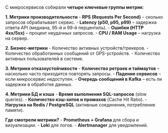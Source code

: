 С микросервисов собирали **четыре ключевые группы метрик**:

**1. Метрики производительности**
	- **RPS (Requests Per Second)** – сколько запросов обрабатывает сервис.
	- **Latency (p50, p95, p99)** – задержка ответа API (медиана, 95-й и 99-й перцентиль).
	- **Ошибки (HTTP 4xx/5xx)** – процент неудачных запросов.
	- **CPU / RAM Usage** – нагрузка на сервер.

**2. Бизнес-метрики**
	- Количество активных устройств/трекеров.
	- Количество обработанных сообщений от GPS-устройств.
	- Количество активных пользователей в системе.

**3. Метрики отказоустойчивости**
	- **Количество ретраев и таймаутов** – насколько часто приходится повторять запросы.
	- **Падение сервисов** – если микросервис недоступен.
	- **Очередь сообщений в Kafka** – есть ли задержки в обработке данных.

**4. Метрики БД и кэша**
	- **Время выполнения SQL-запросов** (slow queries).
	- **Количество кэш-хитов и промахов** (Cache Hit Ratio).
	- **Нагрузка на Redis / PostgreSQL** (активные соединения, потребление памяти).

**Где смотрели метрики?**
	- **Prometheus + Grafana** для сбора и визуализации.
	- **Loki** для логов.
	- **Alertmanager** для уведомлений.